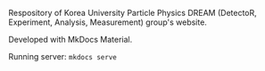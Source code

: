 Respository of Korea University Particle Physics DREAM (DetectoR, Experiment, Analysis, Measurement) group's website.

Developed with MkDocs Material.

Running server: `mkdocs serve`
